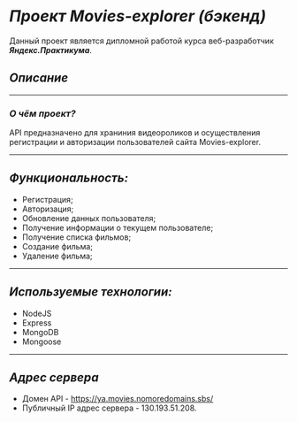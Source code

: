 # ***Проект Movies-explorer (бэкенд)***
Данный проект является дипломной работой курса веб-разработчик ***Яндекс.Практикума***.
## *Описание*
----
### ***О чём проект?***

API предназначено для храниния видеороликов и осуществления регистрации и авторизации пользователей сайта Movies-explorer.

---
## *Функциональность:*
* Регистрация;
* Авторизация;
* Обновление данных пользователя;
* Получение информации о текущем пользователе;
* Получение списка фильмов;
* Создание фильма;
* Удаление фильма;
---
## *Используемые технологии:*

* NodeJS
* Express
* MongoDB
* Mongoose
---
## *Адрес сервера*

* Домен API - https://ya.movies.nomoredomains.sbs/
* Публичный IP адрес сервера - 130.193.51.208.
